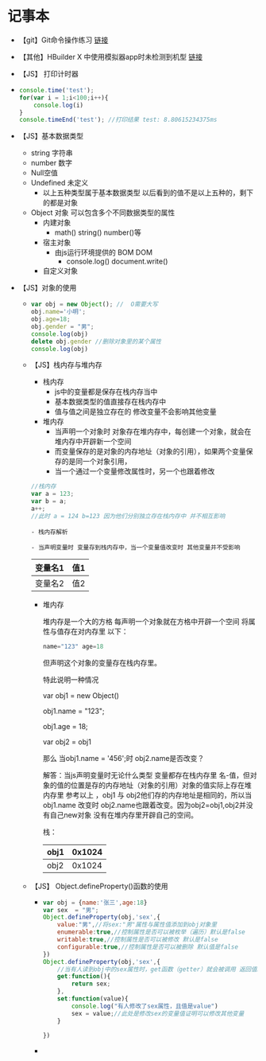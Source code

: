 

# 记事本

- 【git】Git命令操作练习 [链接]([https://learngitbranching.js.org](https://learngitbranching.js.org/) )

- 【其他】HBuilder X 中使用模拟器app时未检测到机型 [链接](https://www.cnblogs.com/oukele/p/9967291.html)

- 【JS】 打印计时器

- ``` javascript
  console.time('test');
  for(var i = 1;i<100;i++){
      console.log(i)
  }
  console.timeEnd('test'); //打印结果 test: 8.80615234375ms
  ```

- 【JS】基本数据类型

  - string 字符串
  - number 数字
  - Null空值
  - Undefined 未定义
    - 以上五种类型属于基本数据类型 以后看到的值不是以上五种的，剩下的都是对象
  - Object 对象 可以包含多个不同数据类型的属性
    - 内建对象
      - math() string() number()等
    - 宿主对象 
      - 由js运行环境提供的 BOM DOM
        - console.log() document.write()
    - 自定义对象

- 【JS】对象的使用

  - ``` javascript
    var obj = new Object(); //	O需要大写
    obj.name='小明';
    obj.age=18;
    obj.gender = "男";
    console.log(obj)
    delete obj.gender //删除对象里的某个属性
    console.log(obj)
    ```

  - 【JS】栈内存与堆内存

    - 栈内存
      - js中的变量都是保存在栈内存当中
      - 基本数据类型的值直接存在栈内存中
      - 值与值之间是独立存在的 修改变量不会影响其他变量
    - 堆内存
      - 当声明一个对象时 对象存在堆内存中，每创建一个对象，就会在堆内存中开辟新一个空间
      - 而变量保存的是对象的内存地址（对象的引用），如果两个变量保存的是同一个对象引用，
      - 当一个通过一个变量修改属性时，另一个也跟着修改

    ```javascript
    //栈内存
    var a = 123;
    var b = a;
    a++;
    //此时 a = 124 b=123 因为他们分别独立存在栈内存中 并不相互影响
    ```

    

    	- 栈内存解析
    	
    	- 当声明变量时 变量存到栈内存中，当一个变量值改变时 其他变量并不受影响

    

    | 变量名1 | 值1  |
    | :-----: | ---- |
    | 变量名2 | 值2  |

    - 堆内存

      堆内存是一个大的方格 每声明一个对象就在方格中开辟一个空间 将属性与值存在对内存里 以下：

      ``` javascript
      name="123" age=18
      ```

      但声明这个对象的变量存在栈内存里。

      特此说明一种情况 

      var obj1 = new Object()

      obj1.name = "123";

      obj1.age = 18;

      var obj2  = obj1

      那么 当obj1.name = '456';时 obj2.name是否改变？

      解答：当js声明变量时无论什么类型 变量都存在栈内存里 名-值，但对象的值的位置是存的内存地址（对象的引用）对象的值实际上存在堆内存里 参考以上 ，obj1 与 obj2他们存的内存地址是相同的，所以当obj1.name 改变时 obj2.name也跟着改变。因为obj2=obj1,obj2并没有自己new对象 没有在堆内存里开辟自己的空间。

      栈：

      | obj1 | 0x1024 |
      | ---- | ------ |
      | obj2 | 0x1024 |

      

  - 【JS】 Object.defineProperty()函数的使用

    - ``` javascript
      var obj = {name:'张三',age:18}
      var sex  = "男";
      Object.defineProperty(obj,'sex',{
          value:"男",//将sex:"男"属性与属性值添加到obj对象里
          enumerable:true,//控制属性是否可以被枚举（遍历）默认是false
          writable:true,//控制属性是否可以被修改 默认是false
          configurable:true,//控制属性是否可以被删除 默认值是false
      })
      Object.defineProperty(obj,'sex',{
          //当有人读到obj中的sex属性时，get函数（getter）就会被调用 返回值就是sex的值
          get:function(){
              return sex;
          },
          set:function(value){
              console.log("有人修改了sex属性，且值是value")
              sex = value;//此处是修改sex的变量值证明可以修改其他变量
          }
          
      })
      
      ```

    - 

